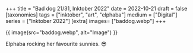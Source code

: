 +++
title = "Bad dog 21/31, Inktober 2022"
date = 2022-10-21
draft =  false
[taxonomies]
tags = ["inktober", "art", "elphaba"]
medium = ["Digital"]
series = ["Inktober 2022"]
[extra]
images= ["baddog.webp"]
+++

{{ image(src="baddog.webp", alt="Image") }}

Elphaba rocking her favourite sunnies. 😎
